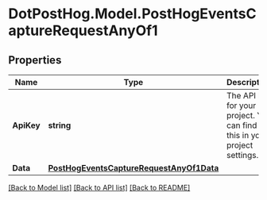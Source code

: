 # DotPostHog.Model.PostHogEventsCaptureRequestAnyOf1

## Properties

Name | Type | Description | Notes
------------ | ------------- | ------------- | -------------
**ApiKey** | **string** | The API key for your project. You can find this in your project settings.  | [optional] 
**Data** | [**PostHogEventsCaptureRequestAnyOf1Data**](PostHogEventsCaptureRequestAnyOf1Data.md) |  | 

[[Back to Model list]](../README.md#documentation-for-models) [[Back to API list]](../README.md#documentation-for-api-endpoints) [[Back to README]](../README.md)

